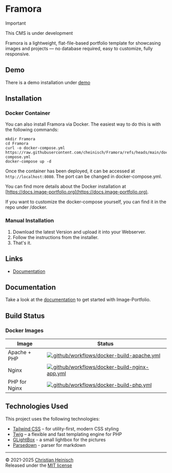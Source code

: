 # Framora

> [!IMPORTANT]
> This CMS is under development

Framora is a lightweight, flat-file-based portfolio template for showcasing images and projects — no database required, easy to customize, fully responsive.

## Demo

There is a demo installation under [demo](https://demo.image-portfolio.org)

## Installation

### Docker Container

You can also install Framora via Docker. The easiest way to do this is with the following commands:
```
mkdir Framora
cd Framora
curl -o docker-compose.yml https://raw.githubusercontent.com/cheinisch/Framora/refs/heads/main/docker/docker-compose.yml
docker-compose up -d
```

Once the container has been deployed, it can be accessed at `http://localhost:8080`. The port can be changed in docker-compose.yml.

You can find more details about the Docker installation at [https://docs.image-portfolio.org](https://docs.image-portfolio.org).

If you want to customize the docker-compose yourself, you can find it in the repo under /docker.

### Manual Installation

1. Download the latest Version and upload it into your Webserver.
2. Follow the instructions from the installer.
3. That's it.

## Links

- [Documentation](https://docs.image-portfolio.org)

## Documentation

Take a look at the [documentation](https://docs.image-portfolio.org) to get started with Image-Portfolio.

## Build Status

### Docker Images

| Image | Status |
|---|---|
| Apache + PHP | [![.github/workflows/docker-build-apache.yml](https://github.com/cheinisch/Framora/actions/workflows/docker-build-apache.yml/badge.svg?branch=main)](https://github.com/cheinisch/Framora/actions/workflows/docker-build-apache.yml) |
| Nginx | [![.github/workflows/docker-build-nginx-app.yml](https://github.com/cheinisch/Framora/actions/workflows/docker-build-nginx-app.yml/badge.svg?branch=main)](https://github.com/cheinisch/Framora/actions/workflows/docker-build-nginx-app.yml) |
| PHP for Nginx | [![.github/workflows/docker-build-php.yml](https://github.com/cheinisch/Framora/actions/workflows/docker-build-php.yml/badge.svg?branch=main)](https://github.com/cheinisch/Framora/actions/workflows/docker-build-php.yml) |

## Technologies Used

This project uses the following technologies:

- [Tailwind CSS](https://tailwindcss.com/) – for utility-first, modern CSS styling
- [Twig](https://twig.symfony.com/) – a flexible and fast templating engine for PHP
- [GLightBox](https://github.com/biati-digital/glightbox) - a small lightbox for the pictures
- [Parsedown](https://github.com/erusev/parsedown) - parser for markdown
---

© 2021-2025 [Christian Heinisch](https://heimfisch.de)  
Released under the [MIT license](https://image-portfolio.org/license)
